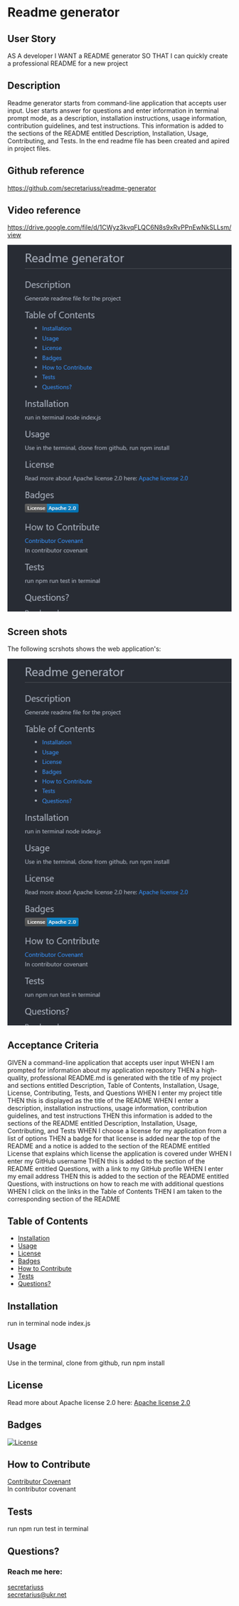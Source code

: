 # Readme generator

## User Story
AS A developer
I WANT a README generator
SO THAT I can quickly create a professional README for a new project

## Description
 Readme generator starts from command-line application that accepts user input. User starts answer for questions and enter information in terminal prompt mode, as a description, installation instructions, usage information, contribution guidelines, and test instructions. This information is added to the sections of the README entitled Description, Installation, Usage, Contributing, and Tests. In the end readme file has been created and apired in project files.  

## Github reference
https://github.com/secretariuss/readme-generator

## Video reference
https://drive.google.com/file/d/1CWyz3kvqFLQC6N8s9xRvPPnEwNkSLLsm/view

![scrshot1](./assets/images/read.png)

## Screen shots

The following scrshots shows the web application's:

![scrshot1](./assets/images/read.png)

## Acceptance Criteria
GIVEN a command-line application that accepts user input
WHEN I am prompted for information about my application repository
THEN a high-quality, professional README.md is generated with the title of my project and sections entitled Description, Table of Contents, Installation, Usage, License, Contributing, Tests, and Questions
WHEN I enter my project title
THEN this is displayed as the title of the README
WHEN I enter a description, installation instructions, usage information, contribution guidelines, and test instructions
THEN this information is added to the sections of the README entitled Description, Installation, Usage, Contributing, and Tests
WHEN I choose a license for my application from a list of options
THEN a badge for that license is added near the top of the README and a notice is added to the section of the README entitled License that explains which license the application is covered under
WHEN I enter my GitHub username
THEN this is added to the section of the README entitled Questions, with a link to my GitHub profile
WHEN I enter my email address
THEN this is added to the section of the README entitled Questions, with instructions on how to reach me with additional questions
WHEN I click on the links in the Table of Contents
THEN I am taken to the corresponding section of the README



  ## Table of Contents
  * [Installation](#installation)
  * [Usage](#usage)
  * [License](#license)
  * [Badges](#badges)
  * [How to Contribute](#how-to-contribute)
  * [Tests](#tests)
  * [Questions?](#questions)
  
  ## Installation
  run in terminal node index.js
  ## Usage
  Use in the terminal, clone from github, run npm install
  ## License
  Read more about Apache license 2.0 here:
  [Apache license 2.0](https://opensource.org/licenses/Apache-2.0)
  ## Badges
  [![License](https://img.shields.io/badge/License-Apache%202.0-blue.svg)](https://opensource.org/licenses/Apache-2.0)
  ## How to Contribute
  [Contributor Covenant](https://www.contributor-covenant.org/)  
  In contributor covenant
  ## Tests
  run npm run test in terminal
  ## Questions?
  ### Reach me here: 
  [secretariuss](https://github.com/secretariuss)  
  secretarius@ukr.net
